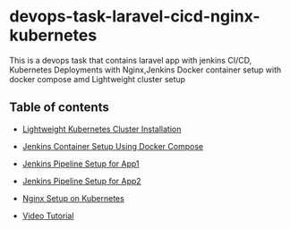 # devops-task-laravel-cicd-nginx-kubernetes
This is a devops task that contains laravel app with jenkins CI/CD, Kubernetes Deployments with Nginx,Jenkins Docker container setup with docker compose amd Lightweight cluster setup

Table of contents
--
- [Lightweight Kubernetes Cluster Installation](https://github.com/shawon100/devops-task-laravel-cicd-nginx-kubernetes/blob/main/infra/Readme.md)

- [Jenkins Container Setup Using Docker Compose](https://github.com/shawon100/devops-task-laravel-cicd-nginx-kubernetes/blob/main/jenkins-container/Readme.md)

- [Jenkins Pipeline Setup for App1](https://github.com/shawon100/devops-task-laravel-cicd-nginx-kubernetes/blob/main/app1/README.md)

- [Jenkins Pipeline Setup for App2](https://github.com/shawon100/devops-task-laravel-cicd-nginx-kubernetes/blob/main/app2/README.md)

- [Nginx Setup on Kubernetes](https://github.com/shawon100/devops-task-laravel-cicd-nginx-kubernetes/blob/main/nginx/Readme.md)

- [Video Tutorial](https://www.youtube.com/watch?v=eI3hdcU0jJg)